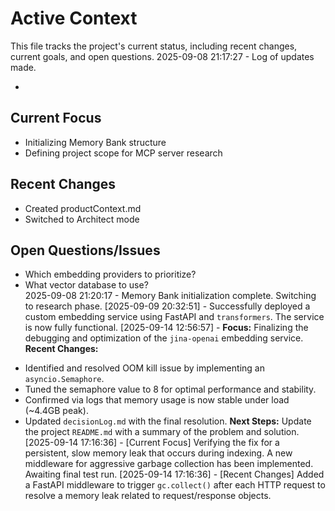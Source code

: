 # Active Context

This file tracks the project's current status, including recent changes, current goals, and open questions.
2025-09-08 21:17:27 - Log of updates made.

*

## Current Focus

* Initializing Memory Bank structure  
* Defining project scope for MCP server research  

## Recent Changes

* Created productContext.md  
* Switched to Architect mode  

## Open Questions/Issues

* Which embedding providers to prioritize?  
* What vector database to use?  
2025-09-08 21:20:17 - Memory Bank initialization complete. Switching to research phase.
[2025-09-09 20:32:51] - Successfully deployed a custom embedding service using FastAPI and `transformers`. The service is now fully functional.
[2025-09-14 12:56:57] - **Focus:** Finalizing the debugging and optimization of the `jina-openai` embedding service.
**Recent Changes:**
- Identified and resolved OOM kill issue by implementing an `asyncio.Semaphore`.
- Tuned the semaphore value to 8 for optimal performance and stability.
- Confirmed via logs that memory usage is now stable under load (~4.4GB peak).
- Updated `decisionLog.md` with the final resolution.
**Next Steps:** Update the project `README.md` with a summary of the problem and solution.
[2025-09-14 17:16:36] - [Current Focus] Verifying the fix for a persistent, slow memory leak that occurs during indexing. A new middleware for aggressive garbage collection has been implemented. Awaiting final test run.
[2025-09-14 17:16:36] - [Recent Changes] Added a FastAPI middleware to trigger `gc.collect()` after each HTTP request to resolve a memory leak related to request/response objects.